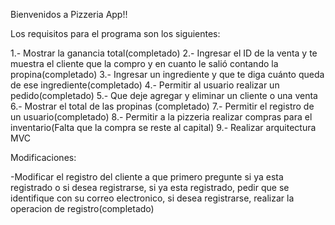 Bienvenidos a Pizzeria App!!

Los requisitos para el programa son los siguientes:

1.- Mostrar la ganancia total(completado)
2.- Ingresar el ID de la venta y te muestra el cliente que la compro y en cuanto le salió contando la propina(completado)
3.- Ingresar un ingrediente y que te diga cuánto queda de ese ingrediente(completado)
4.- Permitir al usuario realizar un pedido(completado)
5.- Que deje agregar y eliminar un cliente o una venta
6.- Mostrar el total de las propinas (completado)
7.- Permitir el registro de un usuario(completado)
8.- Permitir a la pizzeria realizar compras para el inventario(Falta que la compra se reste al capital)
9.- Realizar arquitectura MVC

Modificaciones:

-Modificar el registro del cliente a que primero pregunte si ya esta registrado o si desea registrarse, si ya esta registrado, pedir que se identifique con su correo electronico, si desea registrarse, realizar la operacion de registro(completado)